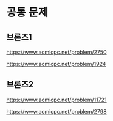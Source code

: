 # 공통 문제

## 브론즈1

https://www.acmicpc.net/problem/2750

https://www.acmicpc.net/problem/1924

## 브론즈2

https://www.acmicpc.net/problem/11721

https://www.acmicpc.net/problem/2798

